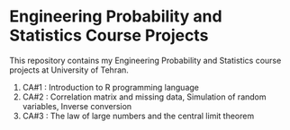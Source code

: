 # Engineering Probability and Statistics Course Projects

This repository contains my Engineering Probability and Statistics course projects at University of Tehran.

1. CA#1 : Introduction to R programming language
2. CA#2 : Correlation matrix and missing data, Simulation of random variables, Inverse conversion
3. CA#3 : The law of large numbers and the central limit theorem
